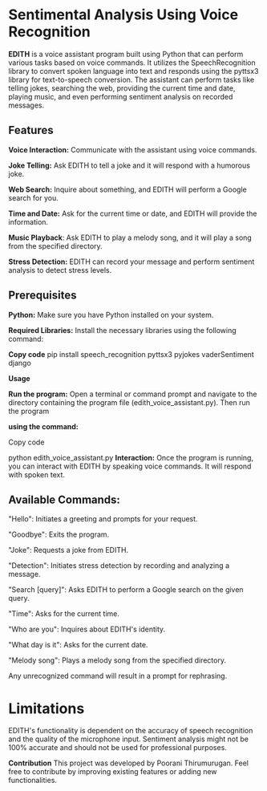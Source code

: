 # Sentimental Analysis Using Voice Recognition

**EDITH** is a voice assistant program built using Python that can perform various tasks based on voice commands. It utilizes the SpeechRecognition library to convert spoken language into text and responds using the pyttsx3 library for text-to-speech conversion. The assistant can perform tasks like telling jokes, searching the web, providing the current time and date, playing music, and even performing sentiment analysis on recorded messages.

## **Features**

**Voice Interaction:** Communicate with the assistant using voice commands.

**Joke Telling:** Ask EDITH to tell a joke and it will respond with a humorous joke.

**Web Search:** Inquire about something, and EDITH will perform a Google search for you.

**Time and Date:** Ask for the current time or date, and EDITH will provide the information.

**Music Playback**: Ask EDITH to play a melody song, and it will play a song from the specified directory.

**Stress Detection:** EDITH can record your message and perform sentiment analysis to detect stress levels.

## **Prerequisites**

**Python:** Make sure you have Python installed on your system.

**Required Libraries:** Install the necessary libraries using the following command:

**Copy code**
pip install speech_recognition pyttsx3 pyjokes vaderSentiment django

**Usage**

**Run the program:** Open a terminal or command prompt and navigate to the directory containing the program file (edith_voice_assistant.py). Then run the program 

**using the command:**

Copy code

python edith_voice_assistant.py
**Interaction:** Once the program is running, you can interact with EDITH by speaking voice commands. It will respond with spoken text.

## **Available Commands:**

"Hello": Initiates a greeting and prompts for your request.

"Goodbye": Exits the program.

"Joke": Requests a joke from EDITH.

"Detection": Initiates stress detection by recording and analyzing a message.

"Search [query]": Asks EDITH to perform a Google search on the given query.

"Time": Asks for the current time.

"Who are you": Inquires about EDITH's identity.

"What day is it": Asks for the current date.

"Melody song": Plays a melody song from the specified directory.

Any unrecognized command will result in a prompt for rephrasing.

# Limitations

EDITH's functionality is dependent on the accuracy of speech recognition and the quality of the microphone input.
Sentiment analysis might not be 100% accurate and should not be used for professional purposes.

**Contribution**
This project was developed by Poorani Thirumurugan. Feel free to contribute by improving existing features or adding new functionalities.


